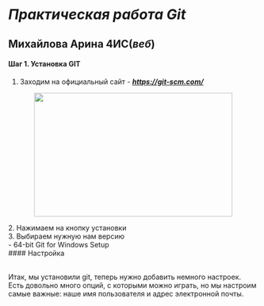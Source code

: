 # *Практическая работа Git*
## Михайлова Арина 4ИС(*веб*)
#### Шаг 1. Установка GIT
1. Заходим на официальный сайт - ***https://git-scm.com/***
<p align="center">
  <img width="400" height="250" src="https://encrypted-tbn0.gstatic.com/images?q=tbn:ANd9GcQPu5VPeeyOc9Z2G-6yfmWZS25e1yfpsMD-Nw&s">
</p>
2. Нажимаем на кнопку установки<br>
3. Выбираем нужную нам версию<br>
- 64-bit Git for Windows Setup<br>
#### Настройка<br><br>
<p>Итак, мы установили git, теперь нужно добавить немного настроек. Есть довольно много опций, с которыми можно играть, но мы настроим самые важные: наше имя пользователя и адрес электронной почты. </p>

   

